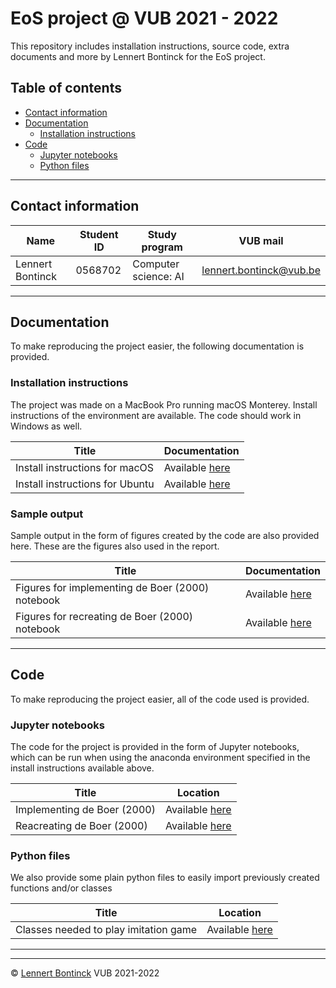 # EoS project @ VUB 2021 - 2022

This repository includes installation instructions, source code, extra documents and more by Lennert Bontinck for the EoS project.



## Table of contents

- [Contact information](#contact-information)
- [Documentation](#documentation)
  - [Installation instructions](#installation-instructions)
- [Code](#code)
  - [Jupyter notebooks](#jupyter-notebooks)
  - [Python files](#python-files)

<hr>


## Contact information

| Name             | Student ID | Study program        | VUB mail                                                  |
| ---------------- | ---------- | -------------------- | --------------------------------------------------------- |
| Lennert Bontinck | 0568702    | Computer science: AI | [lennert.bontinck@vub.be](mailto:lennert.bontinck@vub.be) |

<hr>


## Documentation

To make reproducing the project easier, the following documentation is provided.

### Installation instructions

The project was made on a MacBook Pro running macOS Monterey. Install instructions of the environment are available. The code should work in Windows as well.

| Title                           | Documentation                                          |
| ------------------------------- | ------------------------------------------------------ |
| Install instructions for macOS  | Available [here](documentation/installation/macos.md)  |
| Install instructions for Ubuntu | Available [here](documentation/installation/ubuntu.md) |

### Sample output

Sample output in the form of figures created by the code are also provided here. These are the figures also used in the report.

| Title                                            | Documentation                                           |
| ------------------------------------------------ | ------------------------------------------------------- |
| Figures for implementing de Boer (2000) notebook | Available [here](code-ouput/1-implemeting_de_boer/)     |
| Figures for recreating de Boer (2000) notebook   | Available [here](code-ouput/2-recreating_de_boer_2000/) |


<hr>


## Code

To make reproducing the project easier, all of the code used is provided.

### Jupyter notebooks

The code for the project is provided in the form of Jupyter notebooks, which can be run when using the anaconda environment specified in the install instructions available above.

| Title                       | Location                                                 |
| --------------------------- | -------------------------------------------------------- |
| Implementing de Boer (2000) | Available [here](code/1_implementing_de_boer_2000.ipynb) |
| Reacreating de Boer (2000)  | Available [here](code/2_recreating_de_boer_2000.ipynb)   |

### Python files

We also provide some plain python files to easily import previously created functions and/or classes

| Title                                 | Location                                       |
| ------------------------------------- | ---------------------------------------------- |
| Classes needed to play imitation game | Available [here](code/imitationGameClasses.py) |


* * *
* * *
© [Lennert Bontinck](https://www.lennertbontinck.com/) VUB 2021-2022